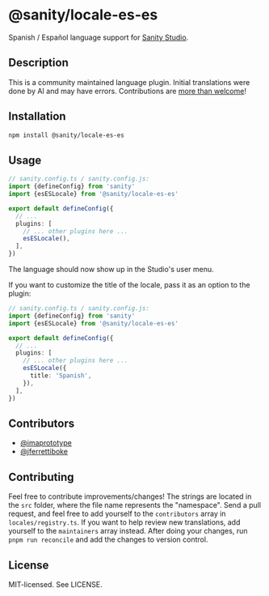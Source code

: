 # @sanity/locale-es-es

Spanish / Español language support for [Sanity Studio](https://www.sanity.io/).

## Description

This is a community maintained language plugin. Initial translations were done by AI and may have errors. Contributions are [more than welcome](#contributing)!

## Installation

```sh
npm install @sanity/locale-es-es
```

## Usage

```ts
// sanity.config.ts / sanity.config.js:
import {defineConfig} from 'sanity'
import {esESLocale} from '@sanity/locale-es-es'

export default defineConfig({
  // ...
  plugins: [
    // ... other plugins here ...
    esESLocale(),
  ],
})
```

The language should now show up in the Studio's user menu.

If you want to customize the title of the locale, pass it as an option to the plugin:

```ts
// sanity.config.ts / sanity.config.js:
import {defineConfig} from 'sanity'
import {esESLocale} from '@sanity/locale-es-es'

export default defineConfig({
  // ...
  plugins: [
    // ... other plugins here ...
    esESLocale({
      title: 'Spanish',
    }),
  ],
})
```

## Contributors

- [@imaprototype](https://github.com/imaprototype)
- [@jferrettiboke](https://github.com/jferrettiboke)

## Contributing

Feel free to contribute improvements/changes! The strings are located in the `src` folder, where the file name represents the "namespace". Send a pull request, and feel free to add yourself to the `contributors` array in `locales/registry.ts`. If you want to help review new translations, add yourself to the `maintainers` array instead. After doing your changes, run `pnpm run reconcile` and add the changes to version control.

## License

MIT-licensed. See LICENSE.

